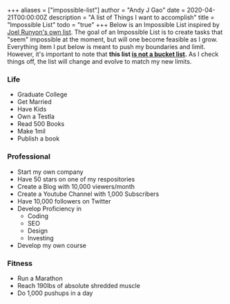 +++
aliases = ["impossible-list"]
author = "Andy J Gao"
date = 2020-04-21T00:00:00Z
description = "A list of Things I want to accomplish"
title = "Impossible List"
todo = "true"
+++
Below is an Impossible List inspired by [Joel Runyon's own list](https://impossiblehq.com/impossible-list/). The goal of an Impossible List is to create tasks that "seem" impossible at the moment, but will one become feasible as I grow. Everything item I put below is meant to push my boundaries and limit. However, it's important to note that **this list [is not a bucket list](https://impossiblehq.com/the-impossible-list-is-not-a-bucket-list/).** As I check things off, the list will change and evolve to match my new limits. 

### Life
- Graduate College
- Get Married
- Have Kids
- Own a Testla
- Read 500 Books
- Make 1mil
- Publish a book

### Professional
- Start my own company
- Have 50 stars on one of my respositories
- Create a Blog with 10,000 viewers/month
- Create a Youtube Channel with 1,000 Subscribers
- Have 10,000 followers on Twitter
- Develop Proficiency in
    - Coding
    - SEO
    - Design
    - Investing
- Develop my own course

### Fitness
- Run a Marathon
- Reach 190lbs of absolute shredded muscle
- Do 1,000 pushups in a day